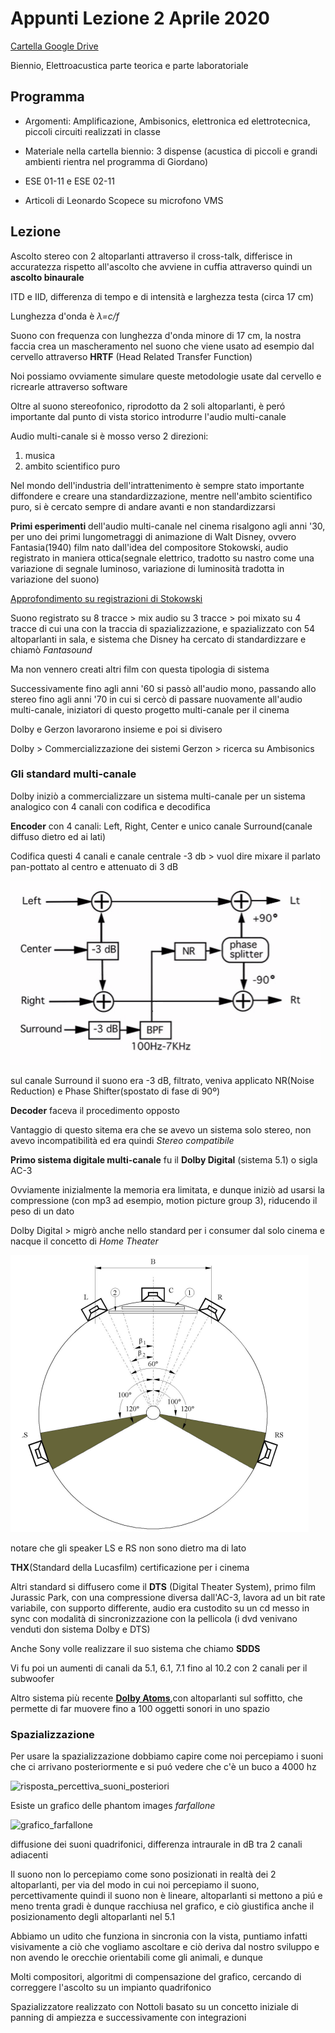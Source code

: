 # Appunti Lezione 2 Aprile 2020

[Cartella Google Drive](https://drive.google.com/drive/folders/0B--_h5RB_vmyR3FnajlkSE1zNG8?usp=sharing)

Biennio, Elettroacustica parte teorica e parte laboratoriale


## Programma

- Argomenti: Amplificazione, Ambisonics, elettronica ed elettrotecnica, piccoli circuiti realizzati in classe

- Materiale nella cartella biennio: 3 dispense (acustica di piccoli e grandi ambienti rientra nel programma di Giordano)

- ESE 01-11 e ESE 02-11

- Articoli di Leonardo Scopece su microfono VMS

## Lezione

Ascolto stereo con 2 altoparlanti attraverso il cross-talk, differisce in accuratezza rispetto all'ascolto che avviene in cuffia attraverso quindi un **ascolto binaurale**

ITD e IID, differenza di tempo e di intensità e larghezza testa (circa 17 cm)

Lunghezza d'onda è _λ=c/f_

Suono con frequenza con lunghezza d'onda minore di 17 cm, la nostra faccia crea un mascheramento nel suono che viene usato ad esempio dal cervello attraverso **HRTF** (Head Related Transfer Function)

Noi possiamo ovviamente simulare queste metodologie usate dal cervello e ricrearle attraverso software

Oltre al suono stereofonico, riprodotto da 2 soli altoparlanti, è peró importante dal punto di vista storico introdurre l'audio multi-canale

Audio multi-canale si è mosso verso 2 direzioni:
1) musica
2) ambito scientifico puro

Nel mondo dell'industria dell'intrattenimento è sempre stato importante diffondere e creare una standardizzazione, mentre nell'ambito scientifico puro, si è cercato sempre di andare avanti e non standardizzarsi

**Primi esperimenti** dell'audio multi-canale nel cinema risalgono agli anni '30, per uno dei primi lungometraggi di animazione di Walt Disney, ovvero Fantasia(1940) film nato dall'idea del compositore Stokowski, audio registrato in maniera ottica(segnale elettrico, tradotto su nastro come una variazione di segnale luminoso, variazione di luminosità tradotta in variazione del suono)

[Approfondimento su registrazioni di Stokowski](https://www.stokowski.org/1939_1940_Electrical_Recordings_Stokowski.htm)

Suono registrato su 8 tracce > mix audio su 3 tracce > poi mixato su 4 tracce di cui una con la traccia di spazializzazione, e spazializzato con 54 altoparlanti in sala, e sistema che Disney ha cercato di standardizzare e chiamò _Fantasound_

Ma non vennero creati altri film con questa tipologia di sistema

Successivamente fino agli anni '60 si passò all'audio mono, passando allo stereo fino agli anni '70 in cui si cercò di passare nuovamente all'audio multi-canale, iniziatori di questo progetto multi-canale per il cinema

Dolby e Gerzon lavorarono insieme e poi si divisero

Dolby > Commercializzazione dei sistemi
Gerzon > ricerca su Ambisonics

### Gli standard multi-canale
Dolby iniziò a commercializzare un sistema multi-canale per un sistema analogico con 4 canali con codifica e decodifica

**Encoder** con 4 canali: Left, Right, Center e unico canale Surround(canale diffuso dietro ed ai lati)

Codifica questi 4 canali e canale centrale -3 db > vuol dire mixare il parlato pan-pottato al centro e attenuato di 3 dB

![Dolby sorround schema](https://github.com/SMERM/BN-Tedesco/blob/master/COME-04/20200402/Dolby_Sorround.png)

sul canale Surround il suono era -3 dB, filtrato, veniva applicato NR(Noise Reduction) e Phase Shifter(spostato di fase di 90º)

**Decoder** faceva il procedimento opposto

Vantaggio di questo sitema era che se avevo un sistema solo stereo, non avevo incompatibilità ed era quindi _Stereo compatibile_

**Primo sistema digitale multi-canale** fu il **Dolby Digital** (sistema 5.1) o sigla AC-3

Ovviamente inizialmente la memoria era limitata, e dunque iniziò ad usarsi la compressione (con mp3 ad esempio, motion picture group 3), riducendo il peso di un dato

Dolby Digital > migrò anche nello standard per i consumer dal solo cinema e nacque il concetto di _Home Theater_

![Standard 5.1 per Home video](https://github.com/SMERM/BN-Tedesco/blob/master/COME-04/20200402/Standard_5.1_per_Home_video.png)

notare che gli speaker LS e RS non sono dietro ma di lato

**THX**(Standard della Lucasfilm) certificazione per i cinema

Altri standard si diffusero come il **DTS** (Digital Theater System), primo film Jurassic Park, con una compressione diversa dall'AC-3, lavora ad un bit rate variabile, con supporto differente, audio era custodito su un cd messo in sync con modalità di sincronizzazione con la pellicola (i dvd venivano venduti don sistema Dolby e DTS)

Anche Sony volle realizzare il suo sistema che chiamo **SDDS**

Vi fu poi un aumenti di canali da 5.1, 6.1, 7.1 fino al 10.2 con 2 canali per il subwoofer

Altro sistema più recente [**Dolby Atoms**](https://www.dolby.com/us/en/brands/dolby-atmos.html),con altoparlanti sul soffitto, che permette di far muovere fino a 100 oggetti sonori in uno spazio

### Spazializzazione

Per usare la spazializzazione dobbiamo capire come noi percepiamo i suoni che ci arrivano posteriormente e si puó vedere che c'è un buco a 4000 hz

![risposta_percettiva_suoni_posteriori](https://github.com/SMERM/BN-Tedesco/blob/master/COME-04/20200402/risposta_percettiva_suoni_posteriori)

Esiste un grafico delle phantom images _farfallone_

![grafico_farfallone](https://github.com/SMERM/BN-Tedesco/blob/master/COME-04/20200402/grafico_farfallone)

diffusione dei suoni quadrifonici, differenza intraurale in dB tra 2 canali adiacenti

Il suono non lo percepiamo come sono posizionati in realtà dei 2 altoparlanti, per via del modo in cui noi percepiamo il suono, percettivamente quindi il suono non è lineare, altoparlanti si mettono a piú e meno trenta gradi è dunque racchiusa nel grafico, e ciò giustifica anche il posizionamento degli altoparlanti nel 5.1

Abbiamo un udito che funziona in sincronia con la vista, puntiamo infatti visivamente a ciò che vogliamo ascoltare e ciò deriva dal nostro sviluppo e non avendo le orecchie orientabili come gli animali, e dunque

Molti compositori, algoritmi di compensazione del grafico, cercando di correggere l'ascolto su un impianto quadrifonico

Spazializzatore realizzato con Nottoli basato su un concetto iniziale di panning di ampiezza e successivamente con integrazioni
